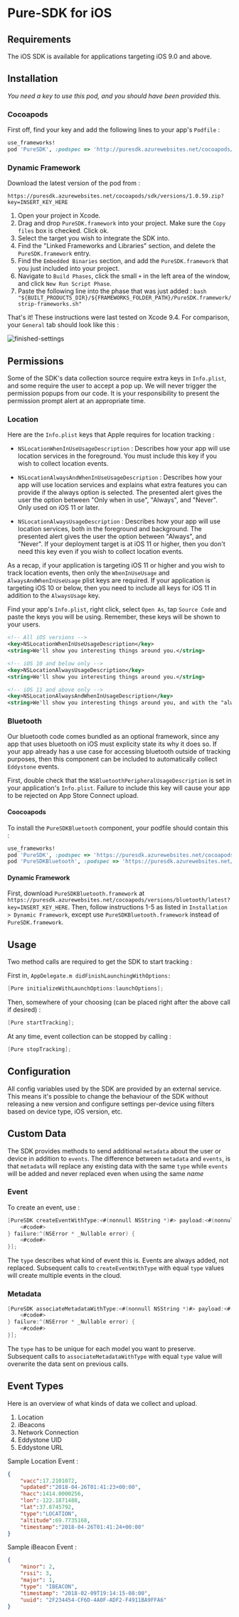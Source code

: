# Pure-SDK for iOS

## Requirements
The iOS SDK is available for applications targeting iOS 9.0 and above.

## Installation
*You need a key to use this pod, and you should have been provided this.*

### Cocoapods

First off, find your key and add the following lines to your app's `Podfile` :
```ruby
use_frameworks!
pod 'PureSDK', :podspec => 'http://puresdk.azurewebsites.net/cocoapods/sdk/versions/latest?key=INSERT_KEY_HERE'
```

### Dynamic Framework

Download the latest version of the pod from :

`https://puresdk.azurewebsites.net/cocoapods/sdk/versions/1.0.59.zip?key=INSERT_KEY_HERE`

1. Open your project in Xcode.
2. Drag and drop `PureSDK.framework` into your project. Make sure the `Copy files` box is checked. Click ok.
3. Select the target you wish to integrate the SDK into.
4. Find the "Linked Frameworks and Libraries" section, and delete the `PureSDK.framework` entry.
5. Find the `Embedded Binaries` section, and add the `PureSDK.framework` that you just included into your project.
6. Navigate to `Build Phases`, click the small `+` in the left area of the window, and click `New Run Script Phase`.
7. Paste the following line into the phase that was just added :
`bash "${BUILT_PRODUCTS_DIR}/${FRAMEWORKS_FOLDER_PATH}/PureSDK.framework/strip-frameworks.sh"`

That's it! These instructions were last tested on Xcode 9.4. For comparison, your `General` tab should look like this :

![finished-settings](https://raw.githubusercontent.com/unacast/pure-sdk-ios/master/dynamic_framework_integration_result.png)

## Permissions

Some of the SDK's data collection source require extra keys in `Info.plist`, and some require the user to accept a pop up. We will never trigger the permission popups from our code. It is your responsibility to present the permission prompt alert at an appropriate time.

### Location

Here are the `Info.plist` keys that Apple requires for location tracking :

- `NSLocationWhenInUseUsageDescription` : Describes how your app will use location services in the foreground. You must include this key if you wish to collect location events.

- `NSLocationAlwaysAndWhenInUseUsageDescription` : Describes how your app will use location services and explains what extra features you can provide if the always option is selected. The presented alert gives the user the option between "Only when in use", "Always", and "Never". Only used on iOS 11 or later.

- `NSLocationAlwaysUsageDescription` : Describes how your app will use location services, both in the foreground and background. The presented alert gives the user the option between "Always", and "Never". If your deployment target is at iOS 11 or higher, then you don't need this key even if you wish to collect location events.

As a recap, if your application is targeting iOS 11 or higher and you wish to track location events, then only the `WhenInUseUsage` and `AlwaysAndWhenInUseUsage` plist keys are required.
If your application is targeting iOS 10 or below, then you need to include all keys for iOS 11 in addition to the `AlwaysUsage` key.

Find your app's `Info.plist`, right click, select `Open As`, tap `Source Code` and paste the keys you will be using. Remember, these keys will be shown to your users.

```xml
<!-- All iOS versions -->
<key>NSLocationWhenInUseUsageDescription</key>
<string>We'll show you interesting things around you.</string>

<!-- iOS 10 and below only -->
<key>NSLocationAlwaysUsageDescription</key>
<string>We'll show you interesting things around you.</string>

<!-- iOS 11 and above only -->
<key>NSLocationAlwaysAndWhenInUsageDescription</key>
<string>We'll show you interesting things around you, and with the "always" option, we'll also send you notifications when you come across something cool.</string>
```

### Bluetooth

Our bluetooth code comes bundled as an optional framework, since any app that uses bluetooth on iOS must explicity state its why it does so. If your app already has a use case for accessing bluetooth outside of tracking purposes, then this component can be included to automatically collect `Eddystone` events.

First, double check that the `NSBluetoothPeripheralUsageDescription` is set in your application's `Info.plist`. Failure to include this key will cause your app to be rejected on App Store Connect upload.

#### Coocoapods

To install the `PureSDKBluetooth` component, your podfile should contain this :
```ruby
use_frameworks!
pod 'PureSDK', :podspec => 'https://puresdk.azurewebsites.net/cocoapods/sdk/versions/latest?key=INSERT_KEY_HERE'
pod 'PureSDKBluetooth', :podspec => 'https://puresdk.azurewebsites.net/cocoapods/bluetooth/versions/latest?key=INSERT_KEY_HERE'
```

#### Dynamic Framework

First, download `PureSDKBluetooth.framework` at `https://puresdk.azurewebsites.net/cocoapods/versions/bluetooth/latest?key=INSERT_KEY_HERE`.
Then, follow instructions 1-5 as listed in  `Installation > Dynamic Framework`, except use `PureSDKBluetooth.framework` instead of `PureSDK.framework`.

## Usage

Two method calls are required to get the SDK to start tracking :

First in, `AppDelegate.m didFinishLaunchingWithOptions:`
```objective-c
[Pure initializeWithLaunchOptions:launchOptions];
```
Then, somewhere of your choosing (can be placed right after the above call if desired) : 
```objective-c
[Pure startTracking];
```

At any time, event collection can be stopped by calling :
```objective-c
[Pure stopTracking];
```

## Configuration

All config variables used by the SDK are provided by an external service. This means it's possible to change the behaviour of the SDK without releasing a new version and configure
settings per-device using filters based on device type, iOS version, etc.

## Custom Data

The SDK provides methods to send additional `metadata` about the user or device in addition to `events`. The difference between `metadata` and `events`, is that `metadata` will replace any existing data with the same `type` while `events` will be added and never replaced even when using the same *name*

### Event

To create an event, use :
```objective-c
[PureSDK createEventWithType:<#(nonnull NSString *)#> payload:<#(nonnull NSDictionary *)#> success:^{
    <#code#>
} failure:^(NSError * _Nullable error) {
    <#code#>
}];
```

The `type` describes what kind of event this is. Events are always added, not replaced.
Subsequent calls to `createEventWithType` with equal `type` values will create multiple events in the cloud.

### Metadata

```objective-c
[PureSDK associateMetadataWithType:<#(nonnull NSString *)#> payload:<#(nonnull NSDictionary *)#> success:^{
    <#code#>
} failure:^(NSError * _Nullable error) {
    <#code#>
}];
```

The `type` has to be unique for each model you want to preserve.
Subsequent calls to `associateMetadataWithType` with equal `type` value will overwrite the data sent on previous calls.

## Event Types

Here is an overview of what kinds of data we collect and upload.

1. Location
2. iBeacons
3. Network Connection
4. Eddystone UID
5. Eddystone URL

Sample Location Event :
```json
{
    "vacc":17.2101072,
    "updated":"2018-04-26T01:41:23+00:00",
    "hacc":1414.0000256,
    "lon":-122.1871488,
    "lat":37.8745792,
    "type":"LOCATION",
    "altitude":69.7735168,
    "timestamp":"2018-04-26T01:41:24+00:00"
}
```

Sample iBeacon Event :

```json
{
    "minor": 2,
    "rssi": 3,
    "major": 1,
    "type": "IBEACON",
    "timestamp": "2018-02-09T19:14:15-08:00",
    "uuid": "2F234454-CF6D-4A0F-ADF2-F4911BA9FFA6"
}
```
